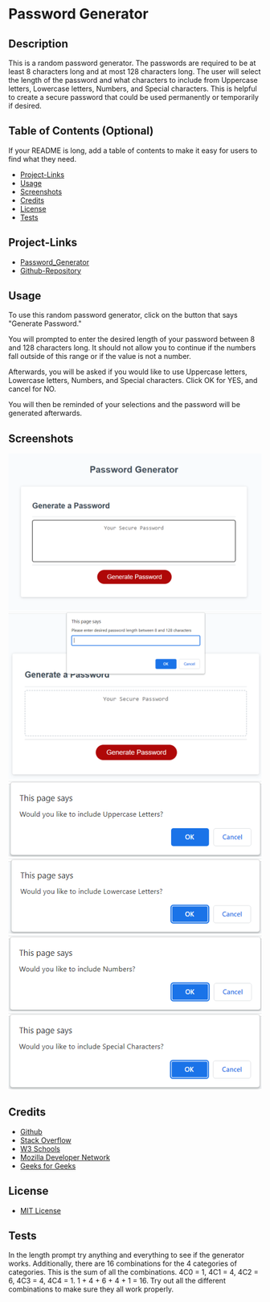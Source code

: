 # Password Generator

## Description

This is a random password generator. The passwords are required to be at least 8 characters long and at most 128 characters long. The user will select the length of the password and what characters to include from Uppercase letters, Lowercase letters, Numbers, and Special characters. This is helpful to create a secure password that could be used permanently or temporarily if desired.

## Table of Contents (Optional)

If your README is long, add a table of contents to make it easy for users to find what they need.

- [Project-Links](#Project-Links)
- [Usage](#Usage)
- [Screenshots](#Screenshots)
- [Credits](#Credits)
- [License](#License)
- [Tests](#Tests)

## Project-Links

 - [Password_Generator](https://hvansalisbury.github.io/password-generator/)
 - [Github-Repository](https://github.com/hvansalisbury/Password-Generator/)

## Usage

To use this random password generator, click on the button that says "Generate Password."

You will prompted to enter the desired length of your password between 8 and 128 characters long. It should not allow you to continue if the numbers fall outside of this range or if the value is not a number.

Afterwards, you will be asked if you would like to use Uppercase letters, Lowercase letters, Numbers, and Special characters. Click OK for YES, and cancel for NO.

You will then be reminded of your selections and the password will be generated afterwards.

## Screenshots

![Site](Assets\images\screenshot-1.png)
![Length-Prompt](Assets\images\screenshot-2.png)
![Uppercase](Assets\images\screenshot-3.png)
![Lowercase](Assets\images\screenshot-4.png)
![Numbers](Assets\images\screenshot-5.png)
![Special-Characters](Assets\images\screenshot-6.png)

## Credits

 - [Github](https://github.com/hvansalisbury/Password-Generator)
 - [Stack Overflow](https://stackoverflow.com)
 - [W3 Schools](https://www.w3schools.com/)
 - [Mozilla Developer Network](https://developer.mozilla.org/en-US/)
 - [Geeks for Geeks](https://www.geeksforgeeks.org)

## License

 - [MIT License](https://choosealicense.com/licenses/mit/)

## Tests

In the length prompt try anything and everything to see if the generator works. Additionally, there are 16 combinations for the 4 categories of categories. This is the sum of all the combinations. 4C0 = 1, 4C1 = 4, 4C2 = 6, 4C3 = 4, 4C4 = 1. 1 + 4 + 6 + 4 + 1 = 16. Try out all the different combinations to make sure they all work properly. 